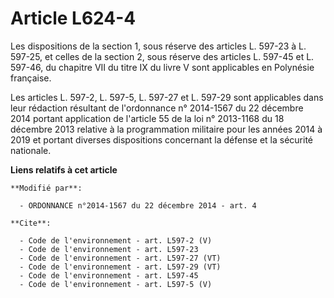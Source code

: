 # Article L624-4

Les dispositions de la section 1, sous réserve des articles L. 597-23 à L. 597-25, et celles de la section 2, sous réserve
des articles L. 597-45 et L. 597-46, du chapitre VII du titre IX du livre V sont applicables en Polynésie française. 

Les articles L. 597-2, L. 597-5, L. 597-27 et L. 597-29 sont applicables dans leur rédaction résultant de l'ordonnance n°
2014-1567 du 22 décembre 2014 portant application de l'article 55 de la loi n° 2013-1168 du 18 décembre 2013 relative à la
programmation militaire pour les années 2014 à 2019 et portant diverses dispositions concernant la défense et la sécurité
nationale.

**Liens relatifs à cet article**

	**Modifié par**:

	  - ORDONNANCE n°2014-1567 du 22 décembre 2014 - art. 4

	**Cite**:

	  - Code de l'environnement - art. L597-2 (V)
	  - Code de l'environnement - art. L597-23
	  - Code de l'environnement - art. L597-27 (VT)
	  - Code de l'environnement - art. L597-29 (VT)
	  - Code de l'environnement - art. L597-45
	  - Code de l'environnement - art. L597-5 (V)

